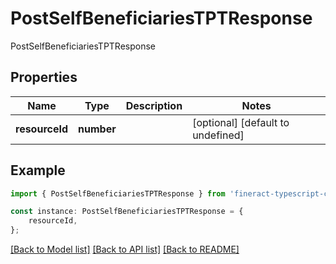 # PostSelfBeneficiariesTPTResponse

PostSelfBeneficiariesTPTResponse

## Properties

Name | Type | Description | Notes
------------ | ------------- | ------------- | -------------
**resourceId** | **number** |  | [optional] [default to undefined]

## Example

```typescript
import { PostSelfBeneficiariesTPTResponse } from 'fineract-typescript-client';

const instance: PostSelfBeneficiariesTPTResponse = {
    resourceId,
};
```

[[Back to Model list]](../README.md#documentation-for-models) [[Back to API list]](../README.md#documentation-for-api-endpoints) [[Back to README]](../README.md)
